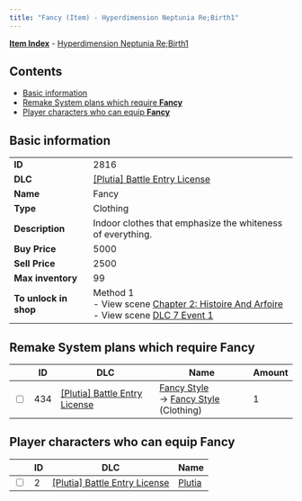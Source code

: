```yaml
---
title: "Fancy (Item) - Hyperdimension Neptunia Re;Birth1"
---
```


[**Item Index**](/neptunia/rb1/item/index.html) - [Hyperdimension Neptunia Re;Birth1](/neptunia/rb1)

## Contents

- [Basic information](#basic-information)
- [Remake System plans which require **Fancy**](#remake-system-plans-which-require-fancy)
- [Player characters who can equip **Fancy**](#player-characters-who-can-equip-fancy)

## Basic information

|   |   |
| -- | -- |
| **ID** | 2816 |
| **DLC** | [[Plutia] Battle Entry License](/neptunia/rb1/dlc/7-plutia.html) |
| **Name** | Fancy |
| **Type** | Clothing |
| **Description** | Indoor clothes that emphasize the whiteness of everything. |
| **Buy Price** | 5000 |
| **Sell Price** | 2500 |
| **Max inventory** | 99 |
| **To unlock in shop** | Method 1<br />- View scene [Chapter 2: Histoire And Arfoire](/neptunia/rb1/scene/1-201-chapter-2-histoire-and-arfoire.html)<br />- View scene [DLC 7 Event 1](/neptunia/rb1/scene/7-5010-dlc-7-event-1.html) |

## Remake System plans which require **Fancy**

|    | ID | DLC | Name | Amount |
| -- | -- | --- | ---- | ------ |
| <input type="checkbox" id="rb1-remake-7-434" class="trackbox" /> | 434 | [[Plutia] Battle Entry License](/neptunia/rb1/dlc/7-plutia.html) | [Fancy Style](/neptunia/rb1/remake/7-434-fancy-style.html)<br />→ [Fancy Style](/neptunia/rb1/item/7-2819-fancy-style.html) (Clothing) | 1 |

## Player characters who can equip **Fancy**

|    | ID | DLC | Name |
| -- | -- | --- | ---- |
| <input type="checkbox" id="rb1-player-7-2" class="trackbox" /> | 2 | [[Plutia] Battle Entry License](/neptunia/rb1/dlc/7-plutia.html) | [Plutia](/neptunia/rb1/player/7-2-plutia.html) |